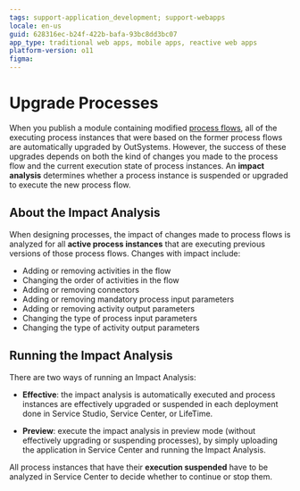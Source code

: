 ```yaml
---
tags: support-application_development; support-webapps
locale: en-us
guid: 628316ec-b24f-422b-bafa-93bc8dd3bc07
app_type: traditional web apps, mobile apps, reactive web apps
platform-version: o11
figma:
---
```


# Upgrade Processes

When you publish a module containing modified [process flows](../process-flow/process-flow-editor.md), all of the executing process instances that were based on the former process flows are automatically upgraded by OutSystems. However, the success of these upgrades depends on both the kind of changes you made to the process flow and the current execution state of process instances. An **impact analysis** determines whether a process instance is suspended or upgraded to execute the new process flow.


## About the Impact Analysis

When designing processes, the impact of changes made to process flows is analyzed for all **active process instances** that are executing previous versions of those process flows. Changes with impact include:

  * Adding or removing activities in the flow
  * Changing the order of activities in the flow
  * Adding or removing connectors
  * Adding or removing mandatory process input parameters
  * Adding or removing activity output parameters
  * Changing the type of process input parameters
  * Changing the type of activity output parameters


## Running the Impact Analysis

There are two ways of running an Impact Analysis:

* **Effective**: the impact analysis is automatically executed and process instances are effectively upgraded or suspended in each deployment done in Service Studio, Service Center, or LifeTime.

* **Preview**: execute the impact analysis in preview mode (without effectively upgrading or suspending processes), by simply uploading the application in Service Center and running the Impact Analysis.

All process instances that have their **execution suspended** have to be analyzed in Service Center to decide whether to continue or stop them.
